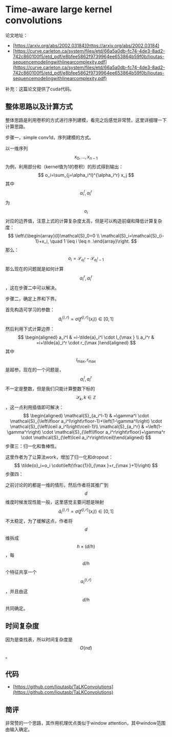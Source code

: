 # Time-aware large kernel convolutions

论文地址：

- [https://arxiv.org/abs/2002.03184](https://arxiv.org/abs/2002.03184)
- [https://curve.carleton.ca/system/files/etd/66a5a0db-fc74-4de3-8ad2-742c860100f5/etd_pdf/e8bfee5862f9739964ee653864b59f0b/lioutas-sequencemodelingwithlinearcomplexity.pdf](https://curve.carleton.ca/system/files/etd/66a5a0db-fc74-4de3-8ad2-742c860100f5/etd_pdf/e8bfee5862f9739964ee653864b59f0b/lioutas-sequencemodelingwithlinearcomplexity.pdf)

补充：这篇论文提供了cuda代码。



## 整体思路以及计算方式

整体思路是利用卷积的方式进行序列建模，看完之后感觉非常赞，这里详细理一下计算思路。

步骤一，simple conv1d，序列建模的方式。

以一维序列$$x_0,\ldots, x_{n-1}$$为例，利用部分和（kernel值为1的卷积）的形式得到输出：
$$
o_i=\sum_{j=\alpha_i^l}^{\alpha_i^r} x_j
$$
其中$$\alpha_{i}^l , \alpha_i^r$$为$$o_i$$对应的边界值，注意上式的计算复杂度太高，但是可以构造前缀和降低计算复杂度：
$$
\left\{\begin{array}{l}\mathcal{S}_0=0 \\ \mathcal{S}_i=\mathcal{S}_{i-1}+x_i, \quad 1 \leq i \leq n .\end{array}\right.
$$
那么：
$$
o_i=\mathcal{S}_{a_i^r}-\mathcal{S}_{a_i^l-1}
$$
那么现在的问题就是如何计算$$\alpha_i^r, \alpha_i^r$$，这在步骤二中可以解决。

步骤二，确定上界和下界。

首先构造可学习的参数：
$$
\tilde{a}_i^{\{l, r\}}=\sigma\left(f^{\{l, r\}}\left(x_i\right)\right) \in[0,1]
$$
然后利用下式计算边界：
$$
\begin{aligned} a_i^l & =i-\tilde{a}_i^l \cdot l_{\max } \\ a_i^r & =i+\tilde{a}_i^r \cdot r_{\max }\end{aligned}
$$
其中$$l_{\max}, r_{\max}$$是超参。现在的一个问题是，$$a_i^l, a_i^r$$不一定是整数，但是我们只能计算整数下标的$$\mathcal S_k, k\in \mathbb Z$$，这一点利用插值即可解决：
$$
\begin{aligned} \mathcal{S}_{a_i^l-1} & =\gamma^l \cdot \mathcal{S}_{\left\lfloor a_i^l\right\rfloor-1}+\left(1-\gamma^l\right) \cdot \mathcal{S}_{\left\lceil a_i^l\right\rceil-1}\\ \mathcal{S}_{a_i^r} & =\left(1-\gamma^r\right) \cdot \mathcal{S}_{\left\lfloor a_i^r\right\rfloor}+\gamma^r \cdot \mathcal{S}_{\left\lceil a_i^r\right\rceil}\end{aligned}
$$
步骤三：归一化和鲁棒性。

这里作者为了让算法work，增加了归一化和dropout：
$$
\tilde{o}_i=o_i \cdot\left(\frac{1}{l_{\max }+r_{\max }+1}\right)
$$
步骤四：

之前讨论的的都是一维的情形，然后作者将其推广到$$d$$维度时候发现性能一般，这里感觉主要问题是映射$$\tilde{a}_i^{\{l, r\}}=\sigma\left(f^{\{l, r\}}\left(x_i\right)\right) \in[0,1]$$不太稳定，为了缓解这点，作者将$$d$$维拆成$$h\times (d/ h)$$，每$$d/h$$个特征共享一个$$\alpha_i^{\{l,r\}}$$，并且由这$$d/h$$共同确定。



## 时间复杂度

因为是查找表，所以时间复杂度是$$O(nd)$$。



## 代码

- [https://github.com/lioutasb/TaLKConvolutions](https://github.com/lioutasb/TaLKConvolutions)



## 简评

非常赞的一个思路，其作用机理优点类似于window attention，其中window范围由输入确定。